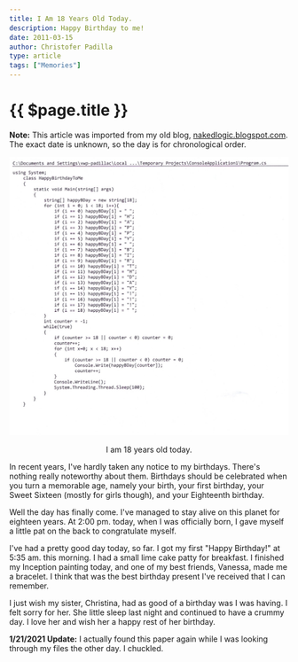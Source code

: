 ```yaml
---
title: I Am 18 Years Old Today.
description: Happy Birthday to me!
date: 2011-03-15
author: Christofer Padilla
type: article
tags: ["Memories"]
---
```


# {{ $page.title }}

<div class="info"><b>Note:</b> This article was imported from my old blog, <a href="http://nakedlogic.blogspot.com/2011/03/i-am-18-years-old-today.html">nakedlogic.blogspot.com</a>. The exact date is unknown, so the day is for chronological order.</div>

![Birthday Program](/images/birthdayprogram.jpg)

<p style="text-align:center">I am 18 years old today.<p>

In recent years, I've hardly taken any notice to my birthdays. There's nothing really noteworthy about them. Birthdays should be celebrated when you turn a memorable age, namely your birth, your first birthday, your Sweet Sixteen (mostly for girls though), and your Eighteenth birthday.

Well the day has finally come. I've managed to stay alive on this planet for eighteen years. At 2:00 pm. today, when I was officially born, I gave myself a little pat on the back to congratulate myself.

I've had a pretty good day today, so far. I got my first "Happy Birthday!" at 5:35 am. this morning. I had a small lime cake patty for breakfast. I finished my Inception painting today, and one of my best friends, Vanessa, made me a bracelet. I think that was the best birthday present I've received that I can remember.

I just wish my sister, Christina, had as good of a birthday was I was having. I felt sorry for her. She little sleep last night and continued to have a crummy day. I love her and wish her a happy rest of her birthday.

<div class="info"><b>1/21/2021 Update:</b> I actually found this paper again while I was looking through my files the other day. I chuckled.</div>

<TagLinks />

<Comments />
